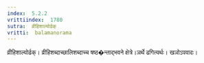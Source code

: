 ```yaml
---
index:  5.2.2
vrittiindex:  1780
sutra:  व्रीहिशाल्योर्ढक्
vritti:  balamanorama 
---
```


व्रीहिशाल्योर्ढक्। व्रीहिशब्दाच्छालिशब्दाच्च षष्ठ�न्ताद्भवने क्षेत्रे।ञर्थे ढगित्यर्थः। खञोऽपवादः। 

